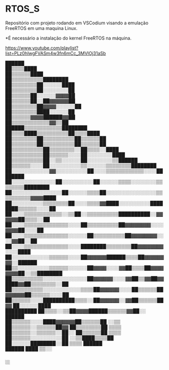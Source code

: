 # RTOS_S

Repositório com projeto rodando em VSCodium visando a emulação FreeRTOS em uma maquina Linux.

*É necessário a instalação do kernel FreeRTOS na máquina.

https://www.youtube.com/playlist?list=PLz0hIwgFVASm4w3fn6mCc_3MVlOj31aSb

██████                                                                                          
██▒▒▒▒████                                                                                      
  ██▒▒▒▒▒▒████                                                                                  
  ██▒▒▒▒▒▒▒▒▒▒████████                                                                          
    ██▒▒▒▒▒▒▒▒██░░░░░░████                                                                      
      ██▒▒▒▒▒▒▒▒██░░░░░░░░██                                                                    
        ██▒▒▒▒▒▒██░░░░░░▓▓▓▓██                                                                  
          ██▒▒▒▒▒▒██░░██▓▓▓▓▓▓██                                                                
          ██▒▒▒▒▒▒▒▒██▓▓▓▓░░░░░░██                                                              
            ██▒▒▒▒▒▒▒▒████░░░░░░██                                                              
              ██▒▒▒▒▒▒▓▓▓▓██████▓▓██                                                            
                ██▒▒▒▒▒▒▒▒▒▒▒▒▓▓▒▒██                                                            
                  ██████▒▒▒▒▒▒▒▒▒▒▒▒████████                                                    
                  ██▒▒▒▒████▒▒▒▒▒▒▒▒▒▒██▒▒▒▒████                                                
                  ██▒▒▒▒▒▒▒▒██▒▒▒▒▒▒▒▒▒▒██▒▒▒▒▒▒██                                              
                    ██▒▒▒▒▒▒▒▒██▒▒▒▒▒▒▒▒▒▒██▒▒▒▒▒▒██                                            
                    ██▒▒▒▒▒▒▒▒▒▒██▒▒▒▒▒▒▒▒░░██▒▒▒▒░░████                                        
                      ██▒▒▒▒▒▒▒▒▒▒██▒▒▒▒▒▒░░░░██░░░░░░░░████                                    
                        ██▒▒▒▒▒▒▒▒▒▒██░░▒▒░░░░░░██░░░░░░░░▒▒██████                              
                          ██▒▒▒▒▒▒░░░░██░░░░░░░░░░▒▒░░░░░░▒▒▒▒▒▒▒▒████████                      
                          ██░░░░░░░░░░░░▓▓░░░░░░░░░░██░░░░▒▒▒▒▒▒▒▒▒▒▒▒░░░░████████              
                          ██░░░░░░░░░░░░░░██░░░░░░░░░░██░░░░░░▒▒▒▒░░░░░░░░▒▒▒▒▒▒▒▒████████      
                          ██░░░░░░░░░░░░░░░░██░░░░░░▒▒▒▒██░░░░░░░░░░░░░░░░▒▒▒▒▒▒▒▒▒▒▓▓▓▓████    
                          ██░░░░░░░░░░▒▒▒▒▒▒▒▒██░░░░▒▒▒▒▓▓████░░░░░░░░░░████████▒▒▒▒▒▒░░░░██    
                          ██░░░░▒▒▒▒▒▒▒▒▒▒▒▒░░▒▒██░░▒▒▒▒▒▒▒▒▒▒██████████░░▓▓▓▓▓▓██▒▒▒▒░░██      
                          ██░░░░▒▒▒▒▒▒▒▒▒▒▒▒▒▒░░░░██▒▒▒▒▒▒▒▒▒▒██▓▓▓▓▓▓▓▓░░░░▓▓▓▓██░░░░██        
                          ██░░░░▒▒▒▒▒▒▒▒▒▒▒▒▒▒░░░░░░██▒▒▒▒▒▒▒▒▒▒██▓▓▓▓▓▓▓▓░░░░▓▓██░░██          
                          ██░░░░▒▒▒▒▒▒▒▒▒▒▒▒▒▒░░░░████████▒▒▒▒▒▒▒▒██▓▓▓▓▓▓▓▓░░░░████            
                          ██░░░░░░░░░░░░▒▒▒▒▒▒░░░░██▓▓▓▓▓▓██████▒▒▒▒██▓▓▓▓▓▓▓▓░░██████          
                          ██▒▒░░░░░░░░░░▒▒▒▒▒▒░░░░░░██▓▓▓▓░░░░▓▓██▒▒▒▒██▓▓▓▓▓▓▓▓██░░▒▒████████  
                          ██▒▒▒▒▒▒▒▒▒▒░░░░░░░░░░░░░░██▓▓▓▓▓▓░░░░▓▓██▒▒▓▓██▓▓████▓▓██▒▒▒▒▒▒▒▒░░██
                          ██▒▒▒▒▒▒▒▒▒▒░░░░░░░░░░░░▒▒▒▒██▓▓▓▓▓▓░░░░██▒▒▒▒▒▒██▓▓▓▓▓▓██▒▒▒▒▒▒░░░░██
                            ██▒▒▒▒▒▒░░░░██████████▒▒▒▒░░██▓▓▓▓▓▓░░▓▓██▒▒▒▒▒▒██▓▓  ██░░░░░░████  
                              ██████████        ██▒▒▒▒░░▒▒██▓▓▓▓██████▒▒▒▒▒▒▓▓██░░  ██████      
                                                ██▒▒▒▒▒▒░░░░████▓▓▓▓▓▓██▒▒▒▒▒▒██  ░░▒▒          
                                                ██▒▒▒▒▒▒░░▒▒▒▒▒▒██▓▓  ██▒▒▒▒▒▒▒▒██  ▒▒▒▒        
                                                ██▒▒▒▒▒▒░░▒▒▒▒▒▒░░██░░  ██▒▒▒▒▒▒██    ▒▒▒▒      
                                                ██▒▒▒▒▒▒░░░░░░░░░░██  ░░▒▒████▒▒▒▒██            
                                                ██░░░░░░████████░░██    ▒▒▒▒  ██████            
                                                  ██████        ████      ▒▒░░                  
                                                                                                
                                                                                                
                                                                                          ░░    
